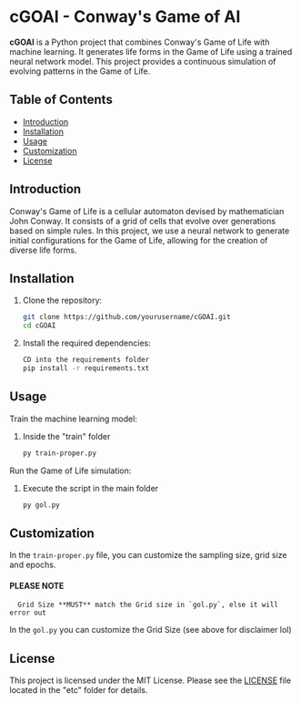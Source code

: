 # cGOAI - Conway's Game of AI

**cGOAI** is a Python project that combines Conway's Game of Life with machine learning. It generates life forms in the Game of Life using a trained neural network model. This project provides a continuous simulation of evolving patterns in the Game of Life.

## Table of Contents
- [Introduction](#introduction)
- [Installation](#installation)
- [Usage](#usage)
- [Customization](#customization)
- [License](#license)

## Introduction

Conway's Game of Life is a cellular automaton devised by mathematician John Conway. It consists of a grid of cells that evolve over generations based on simple rules. In this project, we use a neural network to generate initial configurations for the Game of Life, allowing for the creation of diverse life forms.

## Installation

1. Clone the repository:
   ```bash
   git clone https://github.com/yourusername/cGOAI.git
   cd cGOAI
   ```
2. Install the required dependencies:
   ```bash
   CD into the requirements folder
   pip install -r requirements.txt
   ```

## Usage

Train the machine learning model:
  1. Inside the "train" folder
     ```bash
     py train-proper.py
     ```

Run the Game of Life simulation:
 1. Execute the script in the main folder
    ```bash
    py gol.py
    ```

## Customization

In the `train-proper.py` file, you can customize the sampling size, grid size and epochs.
  #### PLEASE NOTE
      Grid Size **MUST** match the Grid size in `gol.py`, else it will error out

In the `gol.py` you can customize the Grid Size (see above for disclaimer lol) 


## License

This project is licensed under the MIT License. Please see the [LICENSE](etc/LICENSE) file located in the "etc" folder for details.


